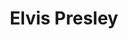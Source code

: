 ---
title: "Elvis Presley"
summary: "Elvis Presley is the debut studio album by American rock and roll singer Elvis Presley. It was released by RCA Victor, on March 13, 1956, catalog number LPM-1254. The recording sessions took place on January 10 and January 11 at the RCA Victor Studios in Nashville, Tennessee, and on January 30 and January 31 at the RCA Victor studios in New York. Additional material originated from sessions at Sun Studio in Memphis, Tennessee, on July 5, August 19 and September 10, 1954, and on July 11, 1955.The album spent ten weeks at number one on the Billboard Top Pop Albums chart in 1956, the first rock and roll album ever to make it to the top of the charts, and the first million-selling album of that genre. In 2003 and 2012, it was ranked number 56 on Rolling Stone's list of the 500 greatest albums of all time, and at number 332 in a 2020 revised list. Elvis Presley was also one of three Presley albums to receive accolades in the reference book 1001 Albums You Must Hear Before You Die. It was certified gold on November 1, 1966, and platinum on August 8, 2011, by the Recording Industry Association of America.The original 1956 UK release called Rock n' Roll on HMV Catalog Number: CLP 1093 has five different tracks."
slug: "elvis-presley"
image: "elvis-presley.jpg"
apple_music_artist_url: "None"
wikipedia_url: "https://en.wikipedia.org/wiki/Elvis_Presley_(album)"
---
